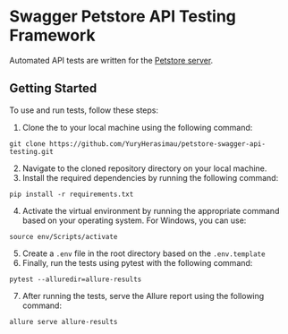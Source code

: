 # Swagger Petstore API Testing Framework

Automated API tests are written for the [Petstore server](https://petstore.swagger.io/).

## Getting Started

To use and run tests, follow these steps:

1. Clone the to your local machine using the following command:
```
git clone https://github.com/YuryHerasimau/petstore-swagger-api-testing.git
```
2. Navigate to the cloned repository directory on your local machine.
3. Install the required dependencies by running the following command:
```
pip install -r requirements.txt
```
4. Activate the virtual environment by running the appropriate command based on your operating system. For Windows, you can use:
```
source env/Scripts/activate
```
5. Сreate a `.env` file in the root directory based on the `.env.template`
6. Finally, run the tests using pytest with the following command:
```
pytest --alluredir=allure-results
```
7. After running the tests, serve the Allure report using the following command:
```
allure serve allure-results
```